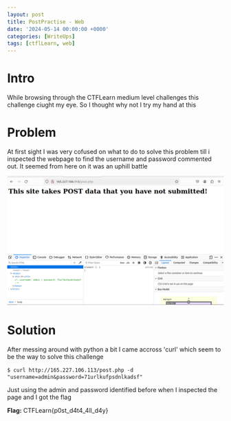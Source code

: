 ```yaml
---
layout: post
title: PostPractise - Web
date: '2024-05-14 00:00:00 +0000'
categories: [WriteUps]
tags: [ctflLearn, web]  
---
```


# Intro

While browsing through the CTFLearn medium level challenges this challenge ciught my eye. So I thought why not I try my hand at this

# Problem

At first sight I was very cofused on what to do to solve this problem till i inspected the webpage to find the username 
and password commented out. It seemed from here on it was an uphill battle

![Webpage](/assets/img/PostPractiseWeb/Screenshot-2024-02-28-144421.png)


# Solution

After messing around with python a bit I came accross 'curl' which seem to be the way to solve this challenge

```terminal
$ curl http://165.227.106.113/post.php -d "username=admin&password=71urlkufpsdnlkadsf"
```


Just using the admin and password identified before when I inspected the page and I got the flag

**Flag:** CTFLearn{p0st_d4t4_4ll_d4y}